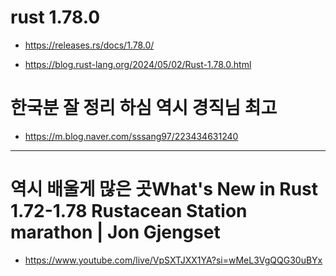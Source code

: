 # rust 1.78.0

- https://releases.rs/docs/1.78.0/

- https://blog.rust-lang.org/2024/05/02/Rust-1.78.0.html


# 한국분 잘 정리 하심 역시 경직님 최고
- https://m.blog.naver.com/sssang97/223434631240

<hr>

# 역시 배울게 많은 곳What's New in Rust 1.72-1.78 Rustacean Station marathon | Jon Gjengset
- https://www.youtube.com/live/VpSXTJXX1YA?si=wMeL3VgQQG30uBYx
